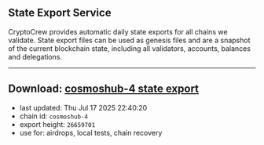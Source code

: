 ## State Export Service
CryptoCrew provides automatic daily state exports for all chains we validate. State export files can be used as genesis files and are a snapshot of the current blockchain state, including all validators, accounts, balances and delegations.

---
**Download: [cosmoshub-4 state export](https://dl-eu2.ccvalidators.com/SERVICE/cosmoshub/cosmoshub-4_export_26659701.json)**
---

- last updated: Thu Jul 17 2025 22:40:20
- chain id: `cosmoshub-4`
- export height: `26659701`
- use for: airdrops, local tests, chain recovery
